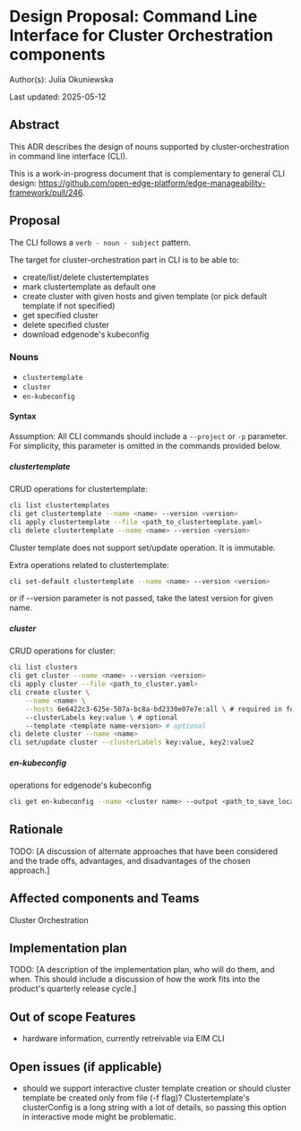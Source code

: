 # Design Proposal: Command Line Interface for Cluster Orchestration components

Author(s): Julia Okuniewska

Last updated: 2025-05-12

## Abstract

This ADR describes the design of nouns supported by cluster-orchestration
in command line interface (CLI).

This is a work-in-progress document that is complementary to general CLI design:
https://github.com/open-edge-platform/edge-manageability-framework/pull/246.

## Proposal

The CLI follows a `verb - noun - subject` pattern.

The target for cluster-orchestration part in CLI is to be able to:
- create/list/delete clustertemplates
- mark clustertemplate as default one
- create cluster with given hosts and given template (or pick default template if not specified)
- get specified cluster
- delete specified cluster
- download edgenode's kubeconfig

### Nouns
- `clustertemplate`
- `cluster`
- `en-kubeconfig`

#### Syntax
Assumption: All CLI commands should include a `--project` or `-p` parameter.
For simplicity, this parameter is omitted in the commands provided below.

##### clustertemplate
CRUD operations for clustertemplate:
```bash
cli list clustertemplates
cli get clustertemplate --name <name> --version <version>
cli apply clustertemplate --file <path_to_clustertemplate.yaml>
cli delete clustertemplate --name <name> --version <version>
```
Cluster template does not support set/update operation.
It is immutable.

Extra operations related to clustertemplate:

```bash
cli set-default clustertemplate --name <name> --version <version>
```

or if --version parameter is not passed, take the latest version for given name.

##### cluster
CRUD operations for cluster:
```bash
cli list clusters
cli get cluster --name <name> --version <version>
cli apply cluster --file <path_to_cluster.yaml>
cli create cluster \
    --name <name> \
    --hosts 6e6422c3-625e-507a-bc8a-bd2330e07e7e:all \ # required in format <uuid:role>
    --clusterLabels key:value \ # optional
    --template <template name-version> # optional
cli delete cluster --name <name>
cli set/update cluster --clusterLabels key:value, key2:value2
```

##### en-kubeconfig
operations for edgenode's kubeconfig
```bash
cli get en-kubeconfig --name <cluster name> --output <path_to_save_location>
```

## Rationale

TODO:
[A discussion of alternate approaches that have been considered and the trade
offs, advantages, and disadvantages of the chosen approach.]

## Affected components and Teams

Cluster Orchestration

## Implementation plan

TODO:
[A description of the implementation plan, who will do them, and when.
This should include a discussion of how the work fits into the product's
quarterly release cycle.]

## Out of scope Features
- hardware information, currently retreivable via EIM CLI

## Open issues (if applicable)

- should we support interactive cluster template creation
    or should cluster template be created only from file (-f flag)?
    Clustertemplate's clusterConfig is a long string with a lot of details,
    so passing this option in interactive mode might be problematic.
